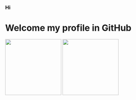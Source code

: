 ### Hi

# Welcome my profile in GitHub 






<img height="180em" src="https://github-readme-stats.vercel.app/api/top-langs/?username=KingPack&layout=compact&langs_count=7&theme=dracula"/>

<img height="180em" src="https://github-readme-stats.vercel.app/api?username=KingPack&show_icons=true&theme=dracula&include_all_commits=true&count_private=true"/>












<!--
**KingPack/KingPack** is a ✨ _special_ ✨ repository because its `README.md` (this file) appears on your GitHub profile.

Here are some ideas to get you started:

- 🔭 I’m currently working on ...
- 🌱 I’m currently learning ...
- 👯 I’m looking to collaborate on ...
- 🤔 I’m looking for help with ...
- 💬 Ask me about ...
- 📫 How to reach me: ...
- 😄 Pronouns: ...
- ⚡ Fun fact: ...
-->
